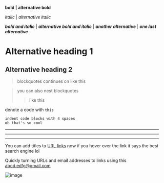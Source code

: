 
**bold** | __alternative bold__

*italic* | _alternative italic_

***bold and italic*** | ___alternative bold and italic___ | __*another alternative*__ | **_one last alternative_**

Alternative heading 1
=====================

Alternative heading 2
---------------------

> blockquotes
> continues on like this

> you can also nest blockquotes
>> like this

denote a code with `this`

    indent code blocks with 4 spaces
    oh that's so cool

***
---
___

You can add titles to [URL links](https://www.fuckyou.com "The best search engine") now if you hover over the link 
it says the best search engine lol

Quickly turning URLs and email addresses to links using this <abcd.edfg@gmail.com>

![image](https://mdg.imgix.net/assets/images/san-juan-mountains.jpg?auto=format&fit=clip&q=40&w=1080)



